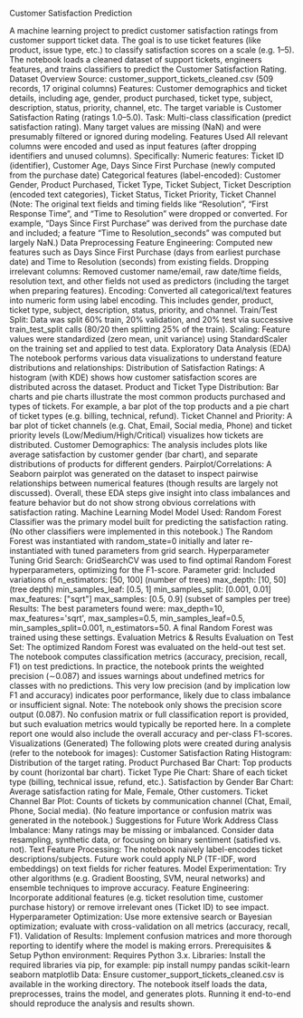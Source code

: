 
Customer Satisfaction Prediction

A machine learning project to predict customer satisfaction ratings from customer support ticket data. The goal is to use ticket features (like product, issue type, etc.) to classify satisfaction scores on a scale (e.g. 1–5). The notebook loads a cleaned dataset of support tickets, engineers features, and trains classifiers to predict the Customer Satisfaction Rating.
Dataset Overview
Source: customer_support_tickets_cleaned.csv (509 records, 17 original columns)
Features: Customer demographics and ticket details, including age, gender, product purchased, ticket type, subject, description, status, priority, channel, etc. The target variable is Customer Satisfaction Rating (ratings 1.0–5.0).
Task: Multi-class classification (predict satisfaction rating). Many target values are missing (NaN) and were presumably filtered or ignored during modeling.
Features Used
All relevant columns were encoded and used as input features (after dropping identifiers and unused columns). Specifically:
Numeric features: Ticket ID (identifier), Customer Age, Days Since First Purchase (newly computed from the purchase date)
Categorical features (label-encoded): Customer Gender, Product Purchased, Ticket Type, Ticket Subject, Ticket Description (encoded text categories), Ticket Status, Ticket Priority, Ticket Channel
(Note: The original text fields and timing fields like “Resolution”, “First Response Time”, and “Time to Resolution” were dropped or converted. For example, “Days Since First Purchase” was derived from the purchase date and included; a feature “Time to Resolution_seconds” was computed but largely NaN.)
Data Preprocessing
Feature Engineering: Computed new features such as Days Since First Purchase (days from earliest purchase date) and Time to Resolution (seconds) from existing fields.
Dropping irrelevant columns: Removed customer name/email, raw date/time fields, resolution text, and other fields not used as predictors (including the target when preparing features).
Encoding: Converted all categorical/text features into numeric form using label encoding. This includes gender, product, ticket type, subject, description, status, priority, and channel.
Train/Test Split: Data was split 60% train, 20% validation, and 20% test via successive train_test_split calls (80/20 then splitting 25% of the train).
Scaling: Feature values were standardized (zero mean, unit variance) using StandardScaler on the training set and applied to test data.
Exploratory Data Analysis (EDA)
The notebook performs various data visualizations to understand feature distributions and relationships:
Distribution of Satisfaction Ratings: A histogram (with KDE) shows how customer satisfaction scores are distributed across the dataset.
Product and Ticket Type Distribution: Bar charts and pie charts illustrate the most common products purchased and types of tickets. For example, a bar plot of the top products and a pie chart of ticket types (e.g. billing, technical, refund).
Ticket Channel and Priority: A bar plot of ticket channels (e.g. Chat, Email, Social media, Phone) and ticket priority levels (Low/Medium/High/Critical) visualizes how tickets are distributed.
Customer Demographics: The analysis includes plots like average satisfaction by customer gender (bar chart), and separate distributions of products for different genders.
Pairplot/Correlations: A Seaborn pairplot was generated on the dataset to inspect pairwise relationships between numerical features (though results are largely not discussed).
Overall, these EDA steps give insight into class imbalances and feature behavior but do not show strong obvious correlations with satisfaction rating.
Machine Learning Model
Model Used: Random Forest Classifier was the primary model built for predicting the satisfaction rating. (No other classifiers were implemented in this notebook.)
The Random Forest was instantiated with random_state=0 initially and later re-instantiated with tuned parameters from grid search.
Hyperparameter Tuning
Grid Search: GridSearchCV was used to find optimal Random Forest hyperparameters, optimizing for the F1-score.
Parameter grid: Included variations of
n_estimators: [50, 100] (number of trees)
max_depth: [10, 50] (tree depth)
min_samples_leaf: [0.5, 1]
min_samples_split: [0.001, 0.01]
max_features: ["sqrt"]
max_samples: [0.5, 0.9] (subset of samples per tree)
Results: The best parameters found were: max_depth=10, max_features='sqrt', max_samples=0.5, min_samples_leaf=0.5, min_samples_split=0.001, n_estimators=50. A final Random Forest was trained using these settings.
Evaluation Metrics & Results
Evaluation on Test Set: The optimized Random Forest was evaluated on the held-out test set.
The notebook computes classification metrics (accuracy, precision, recall, F1) on test predictions. In practice, the notebook prints the weighted precision (∼0.087) and issues warnings about undefined metrics for classes with no predictions. This very low precision (and by implication low F1 and accuracy) indicates poor performance, likely due to class imbalance or insufficient signal.
Note: The notebook only shows the precision score output (0.087). No confusion matrix or full classification report is provided, but such evaluation metrics would typically be reported here. In a complete report one would also include the overall accuracy and per-class F1-scores.
Visualizations (Generated)
The following plots were created during analysis (refer to the notebook for images):
Customer Satisfaction Rating Histogram: Distribution of the target rating.
Product Purchased Bar Chart: Top products by count (horizontal bar chart).
Ticket Type Pie Chart: Share of each ticket type (billing, technical issue, refund, etc.).
Satisfaction by Gender Bar Chart: Average satisfaction rating for Male, Female, Other customers.
Ticket Channel Bar Plot: Counts of tickets by communication channel (Chat, Email, Phone, Social media).
(No feature importance or confusion matrix was generated in the notebook.)
Suggestions for Future Work
Address Class Imbalance: Many ratings may be missing or imbalanced. Consider data resampling, synthetic data, or focusing on binary sentiment (satisfied vs. not).
Text Feature Processing: The notebook naively label-encodes ticket descriptions/subjects. Future work could apply NLP (TF-IDF, word embeddings) on text fields for richer features.
Model Experimentation: Try other algorithms (e.g. Gradient Boosting, SVM, neural networks) and ensemble techniques to improve accuracy.
Feature Engineering: Incorporate additional features (e.g. ticket resolution time, customer purchase history) or remove irrelevant ones (Ticket ID) to see impact.
Hyperparameter Optimization: Use more extensive search or Bayesian optimization; evaluate with cross-validation on all metrics (accuracy, recall, F1).
Validation of Results: Implement confusion matrices and more thorough reporting to identify where the model is making errors.
Prerequisites & Setup
Python environment: Requires Python 3.x.
Libraries: Install the required libraries via pip, for example:
pip install numpy pandas scikit-learn seaborn matplotlib
Data: Ensure customer_support_tickets_cleaned.csv is available in the working directory.
The notebook itself loads the data, preprocesses, trains the model, and generates plots. Running it end-to-end should reproduce the analysis and results shown.
